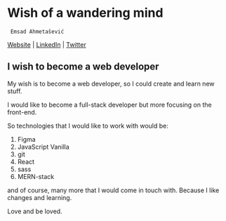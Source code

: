 # Wish of a wandering mind

     Emsad Ahmetašević

[Website](https://emsad87.github.io/) | [LinkedIn](https://www.linkedin.com/in/emsad/) | [Twitter](https://twitter.com/emsad87)

## I wish to become a web developer

My wish is to become a web developer, so I could create and learn new stuff.

I would like to become a full-stack developer but more focusing on the front-end.

So technologies that I would like to work with would be:

1. Figma
2. JavaScript Vanilla
3. git
4. React
5. sass
6. MERN-stack

and of course, many more that I would come in touch with. Because I like changes and learning.

Love and be loved.
